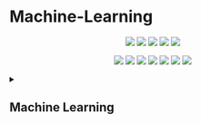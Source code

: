 # Machine-Learning

<div align="center">

<a href="https://github.com/iamsachinbagale/Machine-Learning"><img src="https://badges.frapsoft.com/os/v1/open-source.svg?v=103"></a>
<a href="https://github.com/iamsachinbagale/Machine-Learning"><img src="https://img.shields.io/badge/Built%20by-developers%20%3C%2F%3E-0059b3"></a>
<a href="https://github.com/iamsachinbagale/Machine-Learning"><img src="https://img.shields.io/static/v1.svg?label=Contributions&message=Welcome&color=yellow"></a>
<a href="https://github.com/iamsachinbagale/Machine-Learning"><img src="https://img.shields.io/badge/Maintained%3F-yes-brightgreen.svg?v=103"></a>
<a href="https://github.com/iamsachinbagale/Machine-Learning/blob/master/LICENSE"><img src="https://img.shields.io/badge/license-GPL-blue.svg?v=103"></a>

<a href="https://github.com/iamsachinbagale/Machine-Learning/graphs/contributors"><img src="https://img.shields.io/github/contributors/iamsachinbagale/Machine-Learning?color=brightgreen"></a>
<a href="https://github.com/iamsachinbagale/Machine-Learning/stargazers"><img src="https://img.shields.io/github/stars/iamsachinbagale/Machine-Learning?color=0059b3"></a>
<a href="https://github.com/iamsachinbagale/Machine-Learning/network/members"><img src="https://img.shields.io/github/forks/iamsachinbagale/Machine-Learning?color=yellow"></a>
<a href="https://github.com/iamsachinbagale/Machine-Learning/issues"><img src="https://img.shields.io/github/issues/iamsachinbagale/Machine-Learning?color=0059b3"></a>
<a href="https://github.com/iamsachinbagale/Machine-Learning/issues?q=is%3Aissue+is%3Aclosed"><img src="https://img.shields.io/github/issues-closed-raw/iamsachinbagale/Machine-Learning?color=yellow"></a>
<a href="https://github.com/iamsachinbagale/Machine-Learning/pulls"><img src="https://img.shields.io/github/issues-pr/iamsachinbagale/Machine-Learning?color=brightgreen"></a>
<a href="https://github.com/iamsachinbagale/Machine-Learning/pulls?q=is%3Apr+is%3Aclosed"><img src="https://img.shields.io/github/issues-pr-closed-raw/iamsachinbagale/Machine-Learning?color=0059b3"></a> 
</div>

<details> 
<summary> <h2>Machine Learning </h2> </summary>

  1. [Working with Text Data](https://github.com/iamsachinbagale/Machine-Learning/tree/main/Working%20With%20Text%20Data)
  2. [Working with Image Data](https://github.com/iamsachinbagale/Machine-Learning/tree/main/Working%20with%20Image%20Data)
  3. [Supervised ML Algorithms](https://github.com/iamsachinbagale/Machine-Learning/tree/main/Supervised%20ML%20Algorithms)  
    - [K - Nearest Neighbours](https://github.com/iamsachinbagale/Machine-Learning/tree/main/Supervised%20ML%20Algorithms/K%20-%20NN)    
  4. [Unsupervised ML Algorithms](https://github.com/iamsachinbagale/Machine-Learning/tree/main/Unsupervised%20ML%20Algorithms)  
</details>
